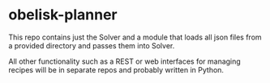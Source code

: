 # obelisk-planner

This repo contains just the Solver and a module that loads all json files from a provided directory and passes them into Solver.

All other functionality such as a REST or web interfaces for managing recipes will be in separate repos and probably written in Python.
